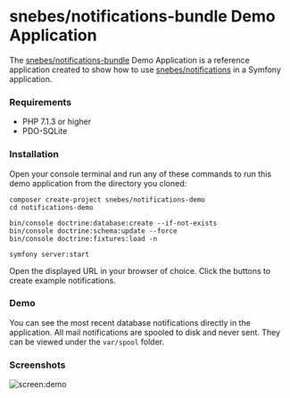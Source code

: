 # snebes/notifications-bundle Demo Application

The [snebes/notifications-bundle](https://www.github.com/snebes/notifications-bundle) Demo Application is a reference application created to show how to use [snebes/notifications](https://www.github.com/snebes/notifications) in a Symfony application.

### Requirements

- PHP 7.1.3 or higher
- PDO-SQLite

### Installation

Open your console terminal and run any of these commands to run this demo application from the directory you cloned:

```shell script
composer create-project snebes/notifications-demo
cd notifications-demo

bin/console doctrine:database:create --if-not-exists
bin/console doctrine:schema:update --force
bin/console doctrine:fixtures:load -n

symfony server:start
```

Open the displayed URL in your browser of choice.  Click the buttons to create example notifications.

### Demo

You can see the most recent database notifications directly in the application.  All mail notifications are spooled to disk and never sent.  They can be viewed under the `var/spool` folder.

### Screenshots

![screen:demo]

[screen:demo]: https://user-images.githubusercontent.com/666333/65102683-7355d100-d991-11e9-9a3f-3dc186df69fc.png
